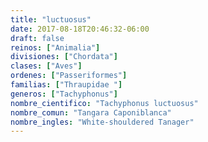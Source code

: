 ```yaml
---
title: "luctuosus"
date: 2017-08-18T20:46:32-06:00
draft: false
reinos: ["Animalia"]
divisiones: ["Chordata"]
clases: ["Aves"]
ordenes: ["Passeriformes"]
familias: ["Thraupidae "]
generos: ["Tachyphonus"]
nombre_cientifico: "Tachyphonus luctuosus"
nombre_comun: "Tangara Caponiblanca"
nombre_ingles: "White-shouldered Tanager"
---
```


